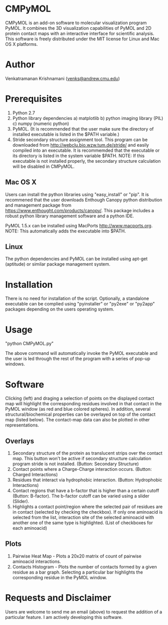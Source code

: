 CMPyMOL
=======
CMPyMOL is an add-on software to molecular visualization program PyMOL. It combines the 3D visualization capabilities of PyMOL and 2D protein contact maps with an interactive interface for scientific analysis. This software is freely distributed under the MIT license for Linux and Mac OS X platforms.

Author
======
Venkatramanan Krishnamani (venks@andrew.cmu.edu)

Prerequisites
=============
1. Python 2.7
2. Python library dependencies
 a) matplotlib
 b) python imaging library (PIL)
 c) numpy (numeric python)
3. PyMOL. (It is recommended that the user make sure the directory of installed executable is listed in the $PATH variable.)
4. Stride secondary structure assignment tool. This program can be downloaded from http://webclu.bio.wzw.tum.de/stride/ and easily compiled into an executable. It is recommemded that the executable or its directory is listed in the system variable $PATH. NOTE: If this executable is not installed properly, the secondary structure calculation will be disabled in CMPyMOL.

Mac OS X
--------
Users can install the python libraries using "easy_install" or "pip". It is recommened that the user downloads Enthough Canopy python distribution and management package from https://www.enthought.com/products/canopy/. This package includes a robust python library management software and a python IDE.

PyMOL 1.5.x can be installed using MacPorts http://www.macports.org. NOTE: This automatically adds the executable into $PATH.

Linux
-----
The python dependencies and PyMOL can be installed using apt-get (aptitude) or similar package management system.


Installation
============
There is no need for installation of the script. Optionally, a standalone executable can be complied using "pyinstaller" or "py2exe" or "py2app" packages depending on the users operating system.

Usage
=====
"python CMPyMOL.py"

The above command will automatically invoke the PyMOL executable and the user is led through the rest of the program with a series of pop-up windows.

Software
========
Clicking (left) and draging a selection of points on the displayed contact map will highlight the corresponding residues involved in that contact in the PyMOL window (as red and blue colored spheres). In addition, several structural/biochemical properties can be overlayed on top of the contact map (listed below). The contact-map data can also be plotted in other representations.

Overlays
--------
1. Secondary structure of the protein as translucent strips over the contact map. This button won't be active if secondary structure calculation program stride is not installed. (Button: Secondary Structure)
2. Contact points where a Charge-Charge interaction occurs. (Button: Charged Interactions)
3. Residues that interact via hydrophobic interaction. (Button: Hydrophobic Interactions)
4. Contact regions that have a b-factor that is higher than a certain cutoff (Button: B-factor). The b-factor cutoff can be varied using a slider (Slider).
5. Highlights a contact point/region where the selected pair of residues are in contact (selected by checking the checkbox). If only one aminoacid is selected from the list, interaction site of the selected aminoacid with another one of the same type is highlighted. (List of checkboxes for each aminoacid)

Plots
-----
1. Pairwise Heat Map - Plots a 20x20 matrix of count of pairwise aminoacid interactions.
2. Contacts Histogram - Plots the number of contacts formed by a given residue as a bar graph. Selecting a particular bar highlights the corresponding residue in the PyMOL window.

Requests and Disclaimer
=======================
Users are welcome to send me an email (above) to request the addition of a particular feature. I am actively developing this software.

